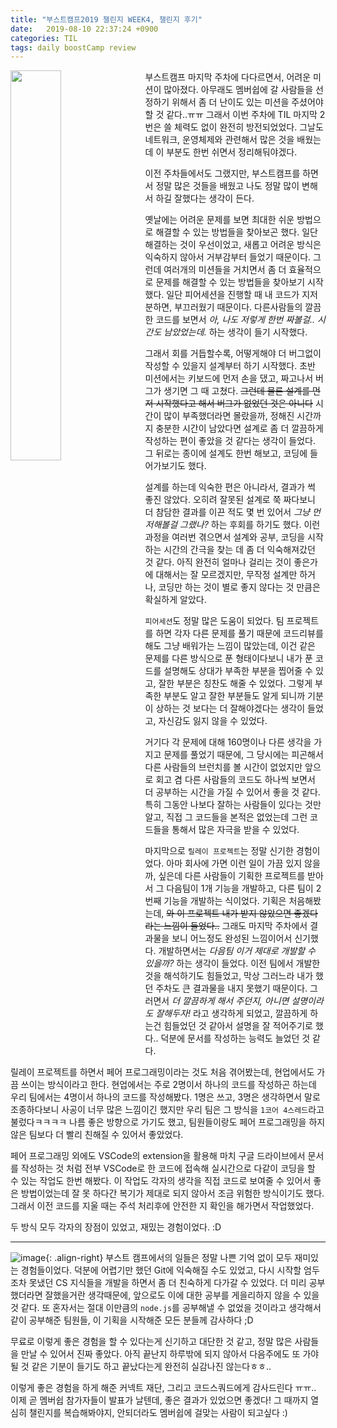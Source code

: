 ```yaml
---
title: "부스트캠프2019 챌린지 WEEK4, 챌린지 후기"
date:   2019-08-10 22:37:24 +0900
categories: TIL
tags: daily boostCamp review
--- 
```

<img src="https://user-images.githubusercontent.com/42017052/62830903-ac43ad00-bc51-11e9-8363-fc9ea8681478.jpg" style="width:40%; float:left; margin-right: 1em">
부스트캠프 마지막 주차에 다다르면서, 어려운 미션이 많아졌다. 아무래도 멤버쉽에 갈 사람들을 선정하기 위해서 좀 더 난이도 있는 미션을 주셨어야 할 것 같다..ㅠㅠ 그래서 이번 주차에 TIL 마지막 2번은 쓸 체력도 없이 완전히 방전되었었다. 그날도 네트워크, 운영체제와 관련해서 많은 것을 배웠는데 이 부분도 한번 쉬면서 정리해둬야겠다.  
  
이전 주차들에서도 그랬지만, 부스트캠프를 하면서 정말 많은 것들을 배웠고 나도 정말 많이 변해서 하길 잘했다는 생각이 든다.  
  
옛날에는 어려운 문제를 보면 최대한 쉬운 방법으로 해결할 수 있는 방법들을 찾아보곤 했다. 일단 해결하는 것이 우선이었고, 새롭고 어려운 방식은 익숙하지 않아서 거부감부터 들었기 때문이다. 그런데 여러개의 미션들을 거치면서 좀 더 효율적으로 문제를 해결할 수 있는 방법들을 찾아보기 시작했다. 일단 피어세션을 진행할 때 내 코드가 지저분하면, 부끄러웠기 때문이다. 다른사람들의 깔끔한 코드를 보면서 _아, 나도 저렇게 한번 짜볼걸.. 시간도 남았었는데._ 하는 생각이 들기 시작했다.  
  
그래서 회를 거듭할수록, 어떻게해야 더 버그없이 작성할 수 있을지 설계부터 하기 시작했다. 초반 미션에서는 키보드에 먼저 손을 댔고, 짜고나서 버그가 생기면 그 때 고쳤다. ~~그런데 물론 설계를 먼저 시작했다고 해서 버그가 없었던 것은 아니다~~ 시간이 많이 부족했더라면 몰랐을까, 정해진 시간까지 충분한 시간이 남았다면 설계로 좀 더 깔끔하게 작성하는 편이 좋았을 것 같다는 생각이 들었다. 그 뒤로는 종이에 설계도 한번 해보고, 코딩에 들어가보기도 했다.  
  
설계를 하는데 익숙한 편은 아니라서, 결과가 썩 좋진 않았다. 오히려 잘못된 설계로 쭉 짜다보니 더 참담한 결과를 이끈 적도 몇 번 있어서 _그냥 먼저해볼걸 그랬나?_ 하는 후회를 하기도 했다. 이런 과정을 여러번 겪으면서 설계와 공부, 코딩을 시작하는 시간의 간극을 찾는 데 좀 더 익숙해져갔던 것 같다. 아직 완전히 얼마나 걸리는 것이 좋은가에 대해서는 잘 모르겠지만, 무작정 설계만 하거나, 코딩만 하는 것이 별로 좋지 않다는 것 만큼은 확실하게 알았다.  
  
`피어세션`도 정말 많은 도움이 되었다. 팀 프로젝트를 하면 각자 다른 문제를 풀기 때문에 코드리뷰를 해도 그냥 배워가는 느낌이 많았는데, 이건 같은 문제를 다른 방식으로 푼 형태이다보니 내가 푼 코드를 설명해도 상대가 부족한 부분을 찝어줄 수 있고, 잘한 부분은 칭찬도 해줄 수 있었다. 그렇게 부족한 부분도 알고 잘한 부분들도 알게 되니까 기분이 상하는 것 보다는 더 잘해야겠다는 생각이 들었고, 자신감도 잃지 않을 수 있었다.  
  
거기다 각 문제에 대해 160명이나 다른 생각을 가지고 문제를 풀었기 때문에, 그 당시에는 피곤해서 다른 사람들의 브런치를 볼 시간이 없었지만 앞으로 회고 겸 다른 사람들의 코드도 하나씩 보면서 더 공부하는 시간을 가질 수 있어서 좋을 것 같다. 특히 그동안 나보다 잘하는 사람들이 있다는 것만 알고, 직접 그 코드들을 본적은 없었는데 그런 코드들을 통해서 많은 자극을 받을 수 있었다.  
  
마지막으로 `릴레이 프로젝트`는 정말 신기한 경험이었다. 아마 회사에 가면 이런 일이 가끔 있지 않을까, 싶은데 다른 사람들이 기획한 프로젝트를 받아서 그 다음팀이 1개 기능을 개발하고, 다른 팀이 2번째 기능을 개발하는 식이었다. 기획은 처음해봤는데, ~~와 이 프로젝트 내가 받지 않았으면 좋겠다라는 느낌이 들었다..~~ 그래도 마지막 주차에서 결과물을 보니 어느정도 완성된 느낌이어서 신기했다. 개발하면서는 _다음팀 이거 제대로 개발할 수 있을까?_ 하는 생각이 들었다. 이전 팀에서 개발한 것을 해석하기도 힘들었고, 막상 그러느라 내가 했던 주차도 큰 결과물을 내지 못했기 때문이다. 그러면서 _더 깔끔하게 해서 주던지, 아니면 설명이라도 잘해두자!_ 라고 생각하게 되었고, 깔끔하게 하는건 힘들었던 것 같아서 설명을 잘 적어주기로 했다.. 덕분에 문서를 작성하는 능력도 늘었던 것 같다.  
   
릴레이 프로젝트를 하면서 페어 프로그래밍이라는 것도 처음 겪어봤는데, 현업에서도 가끔 쓰이는 방식이라고 한다. 현업에서는 주로 2명이서 하나의 코드를 작성하곤 하는데 우리 팀에서는 4명이서 하나의 코드를 작성해봤다. 1명은 쓰고, 3명은 생각하면서 말로 조종하다보니 사공이 너무 많은 느낌이긴 했지만 우리 팀은 그 방식을 `1코어 4스레드`라고 불렀다ㅋㅋㅋㅋ 나름 좋은 방향으로 가기도 했고, 팀원들이랑도 페어 프로그래밍을 하지 않은 팀보다 더 빨리 친해질 수 있어서 좋았었다.  
  
페어 프로그래밍 외에도 VSCode의 extension을 활용해 마치 구글 드라이브에서 문서를 작성하는 것 처럼 전부 VSCode로 한 코드에 접속해 실시간으로 다같이 코딩을 할 수 있는 작업도 한번 해봤다. 이 작업도 각자의 생각을 직접 코드로 보여줄 수 있어서 좋은 방법이었는데 잘 못 하다간 복기가 제대로 되지 않아서 조금 위험한 방식이기도 했다. 그래서 이전 코드를 지울 때는 주석 처리후에 안전한 지 확인을 해가면서 작업했었다.  
  
두 방식 모두 각자의 장점이 있었고, 재밌는 경험이었다. :D  
  
___


![image](https://user-images.githubusercontent.com/42017052/62831120-245fa200-bc55-11e9-835e-b0915948737c.png){: .align-right}
부스트 캠프에서의 일들은 정말 나쁜 기억 없이 모두 재미있는 경험들이었다. 덕분에 어렵기만 했던 Git에 익숙해질 수도 있었고, 다시 시작할 엄두조차 못냈던 CS 지식들을 개발을 하면서 좀 더 친숙하게 다가갈 수 있었다. 더 미리 공부했더라면 잘했을거란 생각때문에, 앞으로도 이에 대한 공부를 게을리하지 않을 수 있을 것 같다. 또 혼자서는 절대 이만큼의 `node.js`를 공부해낼 수 없었을 것이라고 생각해서 같이 공부해준 팀원들, 이 기획을 시작해준 모든 분들께 감사하다 ;D    
  
무료로 이렇게 좋은 경험을 할 수 있다는게 신기하고 대단한 것 같고, 정말 많은 사람들을 만날 수 있어서 진짜 좋았다. 아직 끝난지 하루밖에 되지 않아서 다음주에도 또 가야될 것 같은 기분이 들기도 하고 끝났다는게 완전히 실감나진 않는다ㅎㅎ..  
  
이렇게 좋은 경험을 하게 해준 커넥트 재단, 그리고 코드스쿼드에게 감사드린다 ㅠㅠ.. 이제 곧 멤버쉽 참가자들이 발표가 날텐데, 좋은 결과가 있었으면 좋겠다! 그 때까지 열심히 챌린지를 복습해봐야지, 안되더라도 멤버쉽에 걸맞는 사람이 되고싶다 :)  
